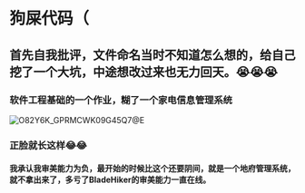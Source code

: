 # 狗屎代码（
## 首先自我批评，文件命名当时不知道怎么想的，给自己挖了一个大坑，中途想改过来也无力回天。:sob::sob::sob:
### 软件工程基础的一个作业，糊了一个家电信息管理系统
![O82Y6K_GPRMCWK09G45Q7@E](https://user-images.githubusercontent.com/73326606/122857153-9e313e00-d34a-11eb-8ba8-160e0996c8ad.png)
### 正脸就长这样:joy::joy:
#### 我承认我审美能力为负，最开始的时候比这个还要阴间，就是一个地府管理系统，就不拿出来了，多亏了BladeHiker的审美能力一直在线。

